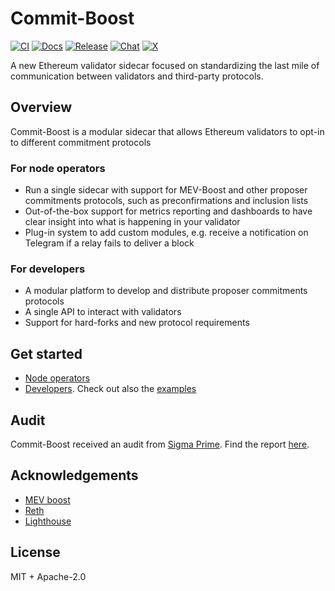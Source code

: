 # Commit-Boost

[![CI](https://github.com/Commit-Boost/commit-boost-client/actions/workflows/ci.yml/badge.svg)](https://github.com/Commit-Boost/commit-boost-client/actions/workflows/ci.yml)
[![Docs](https://img.shields.io/badge/docs-latest-blue.svg)](https://commit-boost.github.io/commit-boost-client/)
[![Release](https://img.shields.io/github/v/release/Commit-Boost/commit-boost-client)](https://github.com/Commit-Boost/commit-boost-client/releases)
[![Chat](https://img.shields.io/endpoint?color=neon&logo=telegram&label=chat&url=https%3A%2F%2Ftg.sumanjay.workers.dev%2F%2BPcs9bykxK3BiMzk5)](https://t.me/+Pcs9bykxK3BiMzk5)
[![X](https://img.shields.io/twitter/follow/Commit_Boost)](https://x.com/Commit_Boost)

A new Ethereum validator sidecar focused on standardizing the last mile of communication between validators and third-party protocols.

## Overview
Commit-Boost is a modular sidecar that allows Ethereum validators to opt-in to different commitment protocols

### For node operators
- Run a single sidecar with support for MEV-Boost and other proposer commitments protocols, such as preconfirmations and inclusion lists
- Out-of-the-box support for metrics reporting and dashboards to have clear insight into what is happening in your validator
- Plug-in system to add custom modules, e.g. receive a notification on Telegram if a relay fails to deliver a block

### For developers
- A modular platform to develop and distribute proposer commitments protocols
- A single API to interact with validators
- Support for hard-forks and new protocol requirements

## Get started
- [Node operators](https://commit-boost.github.io/commit-boost-client/category/get-started)
- [Developers](https://commit-boost.github.io/commit-boost-client/category/developing). Check out also the [examples](/examples)

## Audit
Commit-Boost received an audit from [Sigma Prime](https://sigmaprime.io/). Find the report [here](/audit/Sigma_Prime_Commit_Boost_Client_Security_Assessment_Report_v2_0.pdf).

## Acknowledgements
- [MEV boost](https://github.com/flashbots/mev-boost)
- [Reth](https://github.com/paradigmxyz/reth)
- [Lighthouse](https://github.com/sigp/lighthouse)

## License
MIT + Apache-2.0

